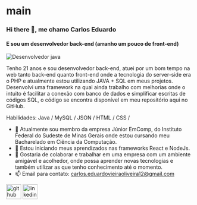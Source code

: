 # main
### Hi there 👋, me chamo Carlos Eduardo
#### E sou um desenvolvedor back-end (arranho um pouco de front-end)
![Desenvolvedor java](https://training.infnet.edu.br/wp-content/uploads/sites/18/2019/02/curso-desenvolvimento-java.jpg)

Tenho 21 anos e sou desenvolvedor back-end, atuei por um bom tempo na web tanto back-end quanto front-end onde a tecnologia do server-side era o PHP e atualmente estou utilizando JAVA + SQL em meus projetos.
Desenvolvi uma framework na qual ainda trabalho com melhorias onde o intuito é facilitar a conexão com banco de dados e simplificar escritas de códigos SQL, o código se encontra disponível em meu repositório aqui no GitHub.

Habilidades: Java / MySQL / JSON / HTML / CSS / 

- 🔭 Atualmente sou membro da empresa Júnior EmComp, do Instituto Federal do Sudeste de Minas Gerais onde estou cursando meu Bacharelado em Ciência da Computação.
- 🌱 Estou iniciando meus aprendizados nas frameworks React e NodeJs.
- 👯 Gostaria de colaborar e trabalhar em uma empresa com um ambiente amigável e acolhedor, onde possa aprender novas tecnologias e também utilizar as que tenho conhecimento até o momento. 
- 📫 Email para contato: carlos.eduardovieiraoliveira12@gmail.com 


[<img src='https://cdn.jsdelivr.net/npm/simple-icons@3.0.1/icons/github.svg' alt='github' height='40'>](https://github.com/EduardoMGP)  [<img src='https://cdn.jsdelivr.net/npm/simple-icons@3.0.1/icons/linkedin.svg' alt='linkedin' height='40'>](https://www.linkedin.com/in/carloseduardo12/)  

